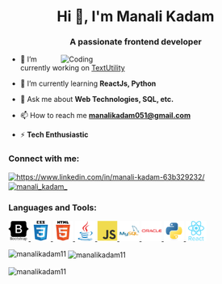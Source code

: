 <h1 align="center">Hi 👋, I'm Manali Kadam</h1>

<h3 align="center"><b>A passionate frontend developer</b></h3>

<img align="right" alt="Coding" width="400" src="https://cdn.dribbble.com/users/1187278/screenshots/15719501/media/02b128a761010ed25d595a82daff17d4.gif">

- 🔭 I’m currently working on [TextUtility](https://manalikadam11.github.io/TextUtility_React_App/)

- 🌱 I’m currently learning **ReactJs, Python**

- 💬 Ask me about **Web Technologies, SQL, etc.**

- 📫 How to reach me **manalikadam051@gmail.com**

- ⚡ **Tech Enthusiastic**

<h3 align="left">Connect with me:</h3>
<p align="left">
<a href="https://www.linkedin.com/in/manali-kadam-63b329232/" target="blank"><img align="center" src="https://raw.githubusercontent.com/rahuldkjain/github-profile-readme-generator/master/src/images/icons/Social/linked-in-alt.svg" alt="https://www.linkedin.com/in/manali-kadam-63b329232/" height="30" width="40" /></a>
<a href="https://instagram.com/manali_kadam_" target="blank"><img align="center" src="https://raw.githubusercontent.com/rahuldkjain/github-profile-readme-generator/master/src/images/icons/Social/instagram.svg" alt="manali_kadam_" height="30" width="40" /></a>
</p>

<h3 align="left">Languages and Tools:</h3>
<p align="left"> <a href="https://getbootstrap.com" target="_blank" rel="noreferrer"> <img src="https://raw.githubusercontent.com/devicons/devicon/master/icons/bootstrap/bootstrap-plain-wordmark.svg" alt="bootstrap" width="40" height="40"/> </a> <a href="https://www.w3schools.com/css/" target="_blank" rel="noreferrer"> <img src="https://raw.githubusercontent.com/devicons/devicon/master/icons/css3/css3-original-wordmark.svg" alt="css3" width="40" height="40"/> </a> <a href="https://www.w3.org/html/" target="_blank" rel="noreferrer"> <img src="https://raw.githubusercontent.com/devicons/devicon/master/icons/html5/html5-original-wordmark.svg" alt="html5" width="40" height="40"/> </a> <a href="https://www.java.com" target="_blank" rel="noreferrer"> <img src="https://raw.githubusercontent.com/devicons/devicon/master/icons/java/java-original.svg" alt="java" width="40" height="40"/> </a> <a href="https://developer.mozilla.org/en-US/docs/Web/JavaScript" target="_blank" rel="noreferrer"> <img src="https://raw.githubusercontent.com/devicons/devicon/master/icons/javascript/javascript-original.svg" alt="javascript" width="40" height="40"/> </a> <a href="https://www.mysql.com/" target="_blank" rel="noreferrer"> <img src="https://raw.githubusercontent.com/devicons/devicon/master/icons/mysql/mysql-original-wordmark.svg" alt="mysql" width="40" height="40"/> </a> <a href="https://www.oracle.com/" target="_blank" rel="noreferrer"> <img src="https://raw.githubusercontent.com/devicons/devicon/master/icons/oracle/oracle-original.svg" alt="oracle" width="40" height="40"/> </a> <a href="https://www.python.org" target="_blank" rel="noreferrer"> <img src="https://raw.githubusercontent.com/devicons/devicon/master/icons/python/python-original.svg" alt="python" width="40" height="40"/> </a> <a href="https://reactjs.org/" target="_blank" rel="noreferrer"> <img src="https://raw.githubusercontent.com/devicons/devicon/master/icons/react/react-original-wordmark.svg" alt="react" width="40" height="40"/> </a> </p>

<p><img align="left" src="https://github-readme-stats.vercel.app/api/top-langs?username=manalikadam11&show_icons=true&locale=en&layout=compact" alt="manalikadam11" /></p>

<p>&nbsp;<img align="center" src="https://github-readme-stats.vercel.app/api?username=manalikadam11&show_icons=true&locale=en" alt="manalikadam11" /></p>

<p><img align="center" src="https://github-readme-streak-stats.herokuapp.com/?user=manalikadam11&" alt="manalikadam11" /></p>
